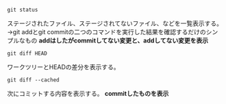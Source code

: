 
```
git status
```
ステージされたファイル、ステージされてないファイル、などを一覧表示する。
→git addとgit commitの二つのコマンドを実行した結果を確認するだけのシンプルなもの
**addはしたがcommitしてない変更と、addしてない変更を表示**


```
git diff HEAD
```
ワークツリーとHEADの差分を表示する。

```
git diff --cached
```
次にコミットする内容を表示する。
**commitしたものを表示**

